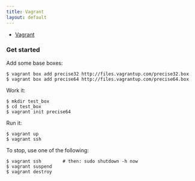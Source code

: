 ```yaml
---
title: Vagrant
layout: default
---
```


 * [Vagrant](http://vagrantup.com)

### Get started

Add some base boxes:

    $ vagrant box add precise32 http://files.vagrantup.com/precise32.box
    $ vagrant box add precise64 http://files.vagrantup.com/precise64.box

Work it:

    $ mkdir test_box
    $ cd test_box
    $ vagrant init precise64

Run it:

    $ vagrant up
    $ vagrant ssh

To stop, use one of the following:

    $ vagrant ssh        # then: sudo shutdown -h now
    $ vagrant suspend
    $ vagrant destroy


